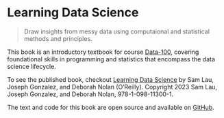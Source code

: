 # Learning Data Science
> Draw insights from messy data using computaional and statistical methods and principles.

This book is an introductory textbook for course [Data-100](https://ds100.org), covering foundational skills in programming and statistics that encompass the data science lifecycle.

To see the published book, checkout [Learning Data Science](https://learning.oreilly.com/library/view/learning-data-science/9781098112998/?_gl=1*12kzuhr*_ga*MTUwNDIwMjcwMC4xNjkzMjkyMzcy*_ga_092EL089CH*MTY5MzI5MjM3Mi4xLjEuMTY5MzI5MjUyNi4yLjAuMA..) by Sam Lau, Joseph Gonzalez, and Deborah Nolan (O’Reilly). Copyright 2023 Sam Lau, Joseph Gonzalez, and Deborah Nolan, 978-1-098-11300-1.

The text and code for this book are open source and available on [GitHub](https://github.com/DS-100/textbook/).